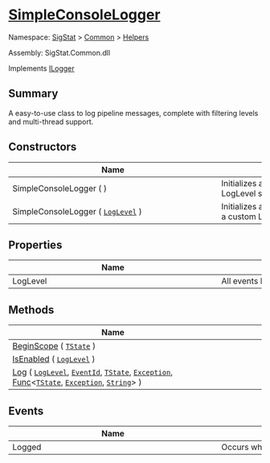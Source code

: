 # [SimpleConsoleLogger](./SimpleConsoleLogger.md)

Namespace: [SigStat]() > [Common](./../README.md) > [Helpers](./README.md)

Assembly: SigStat.Common.dll

Implements [ILogger](https://docs.microsoft.com/en-us/dotnet/api/Microsoft.Extensions.Logging.ILogger)

## Summary
A easy-to-use class to log pipeline messages, complete with filtering levels and multi-thread support.

## Constructors

| Name | Summary | 
| --- | --- | 
| SimpleConsoleLogger (  )<div style="width: 400px">| Initializes a SimpleConsoleLogger instance with LogLevel set to LogLevel.Information<div style="width: 400px">| <br>
| SimpleConsoleLogger ( [`LogLevel`](https://docs.microsoft.com/en-us/dotnet/api/Microsoft.Extensions.Logging.LogLevel) )<div style="width: 400px">| Initializes an instance of SimpleConsoleLogger with a custom LogLevel<div style="width: 400px">| <br>


## Properties

| Name | Summary | 
| --- | --- | 
| LogLevel<div style="width: 400px">| All events below this level will be filtered<div style="width: 400px">| <br>


## Methods

| Name | Summary | 
| --- | --- | 
| [BeginScope](./Methods/SimpleConsoleLogger-100664039.md) ( [`TState`](./SimpleConsoleLogger.md) )<div style="width: 400px">| <div style="width: 400px">| <br>
| [IsEnabled](./Methods/SimpleConsoleLogger-100664040.md) ( [`LogLevel`](https://docs.microsoft.com/en-us/dotnet/api/Microsoft.Extensions.Logging.LogLevel) )<div style="width: 400px">| <div style="width: 400px">| <br>
| [Log](./Methods/SimpleConsoleLogger-100664041.md) ( [`LogLevel`](https://docs.microsoft.com/en-us/dotnet/api/Microsoft.Extensions.Logging.LogLevel), [`EventId`](https://docs.microsoft.com/en-us/dotnet/api/Microsoft.Extensions.Logging.EventId), [`TState`](./SimpleConsoleLogger.md), [`Exception`](https://docs.microsoft.com/en-us/dotnet/api/System.Exception), [Func](https://docs.microsoft.com/en-us/dotnet/api/System.Func-3)\<[`TState`](./SimpleConsoleLogger.md), [`Exception`](https://docs.microsoft.com/en-us/dotnet/api/System.Exception), [`String`](https://docs.microsoft.com/en-us/dotnet/api/System.String)> )<div style="width: 400px">| <div style="width: 400px">| <br>


## Events

| Name | Summary | 
| --- | --- | 
| Logged<div style="width: 400px">| Occurs when an error is logged<div style="width: 400px">| <br>


